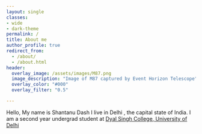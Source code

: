 ```yaml
---
layout: single
classes: 
- wide
- dark-theme
permalink: /
title: About me
author_profile: true
redirect_from: 
  - /about/
  - /about.html
header:
  overlay_image: /assets/images/M87.png
  image_description: "Image of M87 captured by Event Horizon Telescope" 
  overlay_color: "#000"
  overlay_filter: "0.5"

---
```


Hello, My name is Shantanu Dash I live in Delhi , the capital state of India.
I am a second year undergrad student at [Dyal Singh College, University of Delhi](http://dsc.du.ac.in) 


